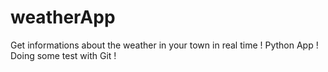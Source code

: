 # weatherApp
Get informations about the weather in your town in real time !
Python App !
Doing some test with Git !

